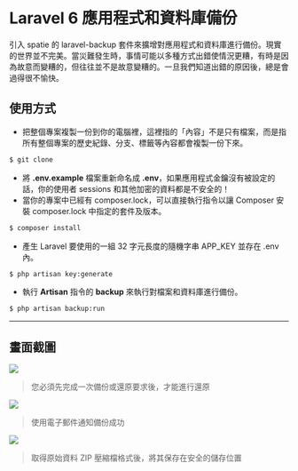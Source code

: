 # Laravel 6 應用程式和資料庫備份

引入 spatie 的 laravel-backup 套件來擴增對應用程式和資料庫進行備份。現實的世界並不完美。當災難發生時，事情可能以多種方式出錯使情況更糟，有時是因為故意而變糟的，但往往並不是故意變糟的。一旦我們知道出錯的原因後，總是會過得很不愉快。

## 使用方式
- 把整個專案複製一份到你的電腦裡，這裡指的「內容」不是只有檔案，而是指所有整個專案的歷史紀錄、分支、標籤等內容都會複製一份下來。
```sh
$ git clone
```
- 將 __.env.example__ 檔案重新命名成 __.env__，如果應用程式金鑰沒有被設定的話，你的使用者 sessions 和其他加密的資料都是不安全的！
- 當你的專案中已經有 composer.lock，可以直接執行指令以讓 Composer 安裝 composer.lock 中指定的套件及版本。
```sh
$ composer install
```
- 產⽣ Laravel 要使用的一組 32 字元長度的隨機字串 APP_KEY 並存在 .env 內。
```sh
$ php artisan key:generate
```
- 執行 __Artisan__ 指令的 __backup__ 來執行對檔案和資料庫進行備份。
```sh
$ php artisan backup:run
```

----

## 畫面截圖
![](https://i.imgur.com/ncH7cJL.png)
> 您必須先完成一次備份或還原要求後，才能進行還原

![](https://i.imgur.com/XkLKHLO.png)
> 使用電子郵件通知備份成功

![](https://i.imgur.com/LfuwNvp.png)
> 取得原始資料 ZIP 壓縮檔格式後，將其保存在安全的儲存位置
